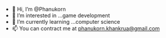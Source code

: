 - 👋 Hi, I’m @Phanukorn
- 👀 I’m interested in ...game development
- 🌱 I’m currently learning ...computer science
- 📫 You can contract me at phanukorn.khankrua@gmail.com

<!---
PhanukornKMITL/PhanukornKMITL is a ✨ special ✨ repository because its `README.md` (this file) appears on your GitHub profile.
You can click the Preview link to take a look at your changes.
--->
